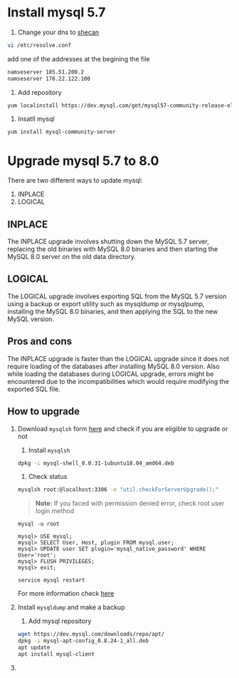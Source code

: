 # Install mysql 5.7
1. Change your dns to [shecan](https://shecan.ir)
```bash
vi /etc/resolve.conf
```
add one of the addresses at the begining the file
```bash
namseserver 185.51.200.2
namseserver 178.22.122.100
```
1. Add repository
```bash
yum localinstall https://dev.mysql.com/get/mysql57-community-release-el7-9.noarch.rpm
```
1. Insatll mysql
```bash
yum install mysql-community-server
```

# Upgrade mysql 5.7 to 8.0

There are two different ways to update mysql:
1. INPLACE 
1. LOGICAL

## INPLACE
The INPLACE upgrade involves shutting down the MySQL 5.7 server, replacing the
old binaries with MySQL 8.0 binaries and then starting the MySQL 8.0 server on
the old data directory.  

## LOGICAL
The LOGICAL upgrade involves exporting SQL from the
MySQL 5.7 version using a backup or export utility such as mysqldump or
mysqlpump, installing the MySQL 8.0 binaries, and then applying the SQL to the
new MySQL version.

## Pros and cons
The INPLACE upgrade is faster than the LOGICAL upgrade since it does not
require loading of the databases after installing MySQL 8.0 version. Also while
loading the databases during LOGICAL upgrade, errors might be encountered due
to the incompatibilities which would require modifying the exported SQL file.

## How to upgrade

1. Download `mysqlsh` form [here](https://dev.mysql.com/downloads/shell/) and
   check if you are eligible to upgrade or not
	1. Install `mysqlsh`
	```bash
	dpkg -i mysql-shell_8.0.31-1ubuntu18.04_amd64.deb
	```
	1. Check status
	```bash
	mysqlsh root:@localhost:3306 -e "util.checkForServerUpgrade();"
	```
	> **Note:** If you faced with permission denied error, check root user login method
	```bsah
	mysql -u root

	mysql> USE mysql;
	mysql> SELECT User, Host, plugin FROM mysql.user;
	mysql> UPDATE user SET plugin='mysql_native_password' WHERE User='root';
	mysql> FLUSH PRIVILEGES;
	mysql> exit;

	service mysql restart
	```
	For more information check [here](https://stackoverflow.com/questions/39281594/error-1698-28000-access-denied-for-user-rootlocalhost)

2. Install `mysqldump` and make a backup
	1. Add mysql repository
	```bash
	wget https://dev.mysql.com/downloads/repo/apt/
	dpkg -i mysql-apt-config_0.8.24-1_all.deb
	apt update
	apt install mysql-client
	```
3. 
